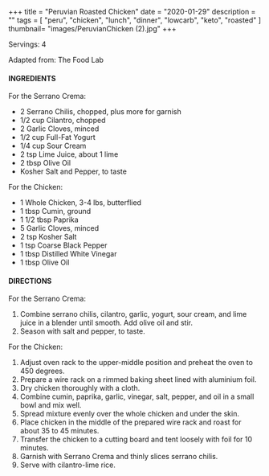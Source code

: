 +++
title = "Peruvian Roasted Chicken"
date = "2020-01-29"
description = ""
tags = [
    "peru",
    "chicken",
    "lunch",
    "dinner",
    "lowcarb",
    "keto",
    "roasted"
]
thumbnail= "images/PeruvianChicken (2).jpg"
+++

Servings: 4 <!--more-->

Adapted from: The Food Lab 

#### INGREDIENTS 

For the Serrano Crema: 

* 2 Serrano Chilis, chopped, plus more for garnish
* 1/2 cup Cilantro, chopped 
* 2 Garlic Cloves, minced 
* 1/2 cup Full-Fat Yogurt 
* 1/4 cup Sour Cream 
* 2 tsp Lime Juice, about 1 lime 
* 2 tbsp Olive Oil 
* Kosher Salt and Pepper, to taste 

For the Chicken: 

* 1 Whole Chicken, 3-4 lbs, butterflied
* 1 tbsp Cumin, ground 
* 1 1/2 tbsp Paprika 
* 5 Garlic Cloves, minced 
* 2 tsp Kosher Salt 
* 1 tsp Coarse Black Pepper 
* 1 tbsp Distilled White Vinegar 
* 1 tbsp Olive Oil 



#### DIRECTIONS 

For the Serrano Crema: 

1. Combine serrano chilis, cilantro, garlic, yogurt, sour cream, and lime juice in a blender until smooth. Add olive oil and stir.
2. Season with salt and pepper, to taste.

For the Chicken: 

1. Adjust oven rack to the upper-middle position and preheat the oven to 450 degrees. 
2. Prepare a wire rack on a rimmed baking sheet lined with aluminium foil.  
3. Dry chicken thoroughly with a cloth. 
4. Combine cumin, paprika, garlic, vinegar, salt, pepper, and oil in a small bowl and mix well. 
5. Spread mixture evenly over the whole chicken and under the skin.
6. Place chicken in the middle of the prepared wire rack and roast for about 35 to 45 minutes.
7. Transfer the chicken to a cutting board and tent loosely with foil for 10 minutes. 
8. Garnish with Serrano Crema and thinly slices serrano chilis. 
9. Serve with cilantro-lime rice. 
